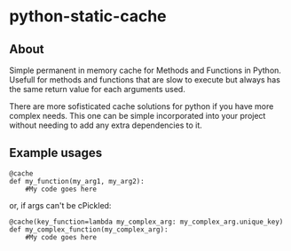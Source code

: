 python-static-cache
===================

About
-----

Simple permanent in memory cache for Methods and Functions in Python.
Usefull for methods and functions that are slow to execute but
always has the same return value for each arguments used.

There are more sofisticated cache solutions for python if you have
more complex needs. This one can be simple incorporated into your project
without needing to add any extra dependencies to it.

Example usages
--------------
```
@cache
def my_function(my_arg1, my_arg2):
    #My code goes here
```
or, if args can't be cPickled:

```
@cache(key_function=lambda my_complex_arg: my_complex_arg.unique_key)
def my_complex_function(my_complex_arg):
    #My code goes here
```